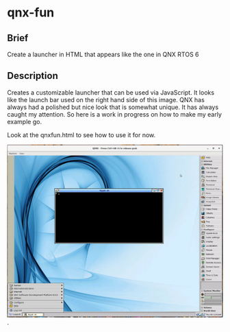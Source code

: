 # qnx-fun

## Brief
Create a launcher in HTML that appears like the one in QNX RTOS 6

## Description
Creates a customizable launcher that can be used via JavaScript. It looks like the launch bar used on the right hand side of this image. QNX has always
had a polished but nice look that is somewhat unique. It has always caught my attention. So here is a work in progress on how to make my early example
go. 

Look at the qnxfun.html to see how to use it for now.

![Screenshot of QNX RTOS 6 running in Qemu](https://raw.githubusercontent.com/nyteshade/qnx-fun/main/qnx.png).

